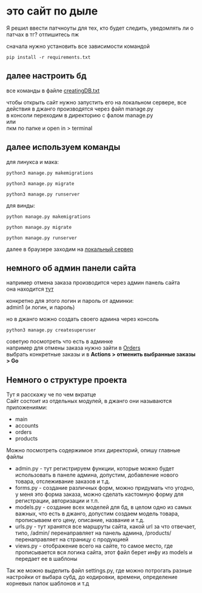 # это сайт по дыле

Я решил ввести патчноуты для тех, кто будет следить, 
уведомлять ли о патчах в тг? отпишитесь пж

сначала нужно установить все зависимости командой
```terminal
pip install -r requirements.txt
```

## далее настроить бд ##
все команды в файле [creatingDB.txt](https://github.com/whtslv7837/musicstore/blob/master/creatingDB.txt)

чтобы открыть сайт нужно запустить его на локальном сервере, все действия в джанго производятся через файл manage.py<br>
в консоли переходим в директорию с фалом manage.py<br> или <br>пкм по папке и open in > terminal

## далее используем команды ##
для линукса и мака:
```terminal
python3 manage.py makemigrations
```

```
python3 manage.py migrate
```

```
python3 manage.py runserver
```
для винды:
```terminal
python manage.py makemigrations
```

```
python manage.py migrate
```

```
python manage.py runserver
```

далее в браузере заходим на [локальный сервер](http://127.0.0.1:8000/)

## немного об админ панели сайта ##

например отмена заказа производится через админ панель сайта<br>
она находится [тут](http://127.0.0.1:8000/admin/)

конкретно для этого логин и пароль от админки:<br>
admin1 (и логин, и пароль)

но в джанго можно создать своего админа через консоль

```terminal
python3 manage.py createsuperuser
```
советую посмотреть что есть в админке<br>
например для отмены заказа нужно зайти в [Orders](http://127.0.0.1:8000/admin/orders/order/)<br>
выбрать конкретные заказы и в <strong>Actions > отменить выбранные заказы > Go </strong>

## Немного о структуре проекта ##

Тут я расскажу че по чем вкратце<br>
Сайт состоит из отдельных модулей, в джанго они называются приложениями:<br>
<ul>
    <li>main</li>
    <li>accounts</li>
    <li>orders</li>
    <li>products</li>
</ul>

Можно посмотреть содержимое этих директорий, опишу главные файлы

<ul>
    <li>admin.py - тут регистрируем функции, которые можно будет использовать в панеле админа,
        допустим, добавление нового товара, отслеживание заказов и т.д.</li>
    <li>forms.py - создание различных форм, можно придумать что угодно,
        у меня это форма заказа, можно сделать кастомную форму для регистрации, авторизации и т.п.</li>
    <li>models.py - создание всех моделей для бд, в целом одно из самых важных, что есть
        в джанго, допустим создаем модель товара, прописываем его цену, описание, название и т.д.</li>
    <li>urls.py - тут хранятся все маршруты сайта, какой url за что отвечает, типо, /admin/ перенаправляет на панель админа,
        /products/ перенаправляет на страницу с продукцией</li>
    <li>views.py - отображение всего на сайте, то самое место, где прописывается вся логика
        сайта, этот файл берет инфу из models и передает ее в шаблоны</li>
</ul>

Так же можно выделить файл settings.py, где можно потрогать разные настройки
от выбара субд, до кодировки, времени, определение корневых папок шаблонов и т.д
